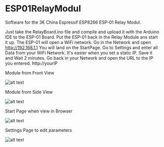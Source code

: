 # ESP01RelayModul
Software for the 3€ China Espressif ESP8266 ESP-01 Relay Modul.

Just take the RelayBoard.ino file and compile and upload it with the Arduino IDE to the ESP-01 Board.
Put the ESP-01 back in the Relay Module ans start it up.
The ESP-01 will open a WiFi network. Go in the Network and open http://192.168.1.1
You will land on the StartPage. Go to Settings and enter all Data from your WiFi Network.
It's easier when you set a static IP. Save it and Wait 2 minutes.
Go back in your Network and open the URL to the IP you entered. http://yourIP


Module from Front View

![alt text](https://raw.githubusercontent.com/sschori/ESP01RelayModul/master/modul1.jpg)

Module from Side View

![alt text](https://raw.githubusercontent.com/sschori/ESP01RelayModul/master/modul2.jpg)

Start Page when view in Browser

![alt text](https://raw.githubusercontent.com/sschori/ESP01RelayModul/master/relay.jpg)

Settings Page to edit parameters

![alt text](https://raw.githubusercontent.com/sschori/ESP01RelayModul/master/settings.jpg)

